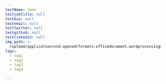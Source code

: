 ```yaml
---
testName: Jane
testjobTitle: null
testbio: null
testemail: null
testtwitter: null
testgithub: null
testlinkedin: null
img_path: >-
  /upload/application/vnd.openxmlformats-officedocument.wordprocessingml.document/1551304558384_img_path_WebsiteTermsandConditionsmarketingwebsite.docx
tags:
  - tag1
  - tag2
  - tag3
  - tag4

---
```










